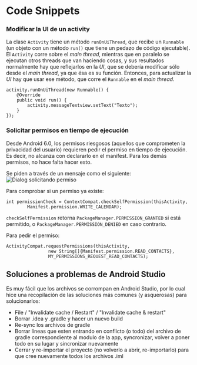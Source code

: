 # Code Snippets

### Modificar la UI de un activity
La clase `Activity` tiene un método `runOnUiThread`, que recibe un `Runnable` (un objeto con un método `run()` que tiene un pedazo de código ejecutable).
El `Activity` corre sobre el _main thread_, mientras que en paralelo se ejecutan otros threads que van haciendo cosas, y sus resultados normalmente hay que reflejarlos en la _UI_, que se debería modificar sólo desde el _main thread_, ya que ésa es su función.
Entonces, para actualizar la _UI_ hay que usar ese método, que corre el `Runnable` en el _main thread_.

```
activity.runOnUiThread(new Runnable() {
    @Override
    public void run() {
        activity.messageTextview.setText("Texto");
    }
});
```

### Solicitar permisos en tiempo de ejecución
Desde Android 6.0, los permisos riesgosos (aquellos que comprometen la privacidad del usuario) requieren pedir el permiso en tiempo de ejecución. Es decir, no alcanza con declararlo en el manifest. Para los demás permisos, no hace falta hacer esto.

Se piden a través de un mensaje como el siguiente:
![Dialog solicitando permiso](https://developer.android.com/images/training/permissions/request_permission_dialog.png)

Para comprobar si un permiso ya existe:
```
int permissionCheck = ContextCompat.checkSelfPermission(thisActivity,
        Manifest.permission.WRITE_CALENDAR);
```

`checkSelfPermission` retorna `PackageManager.PERMISSION_GRANTED` si está permitido, o `PackageManager.PERMISSION_DENIED` en caso contrario.

Para pedir el permiso:
```
ActivityCompat.requestPermissions(thisActivity,
                new String[]{Manifest.permission.READ_CONTACTS},
                MY_PERMISSIONS_REQUEST_READ_CONTACTS);
```

## Soluciones a problemas de Android Studio
Es muy fácil que los archivos se corrompan en Android Studio, por lo cual hice una recopilación de las soluciones más comunes (y asquerosas) para solucionarlos:
- File / "Invalidate cache / Restart" / "Invalidate cache & restart"
- Borrar .idea y .gradle y hacer un nuevo build
- Re-sync los archivos de gradle
- Borrar lineas que esten entrando en conflicto (o todo) del archivo de gradle correspondiente al modulo de la app, syncronizar, volver a poner todo en su lugar y sincronizar nuevamente
- Cerrar y re-importar el proyecto (no volverlo a abrir, re-importarlo) para que cree nuevamente todos los archivos .iml
